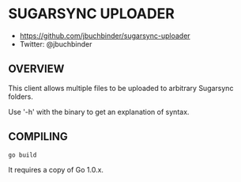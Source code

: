 SUGARSYNC UPLOADER
==================

* https://github.com/jbuchbinder/sugarsync-uploader
* Twitter: @jbuchbinder

OVERVIEW
--------

This client allows multiple files to be uploaded to arbitrary
Sugarsync folders.

Use '-h' with the binary to get an explanation of syntax.

COMPILING
---------

`go build`

It requires a copy of Go 1.0.x.

